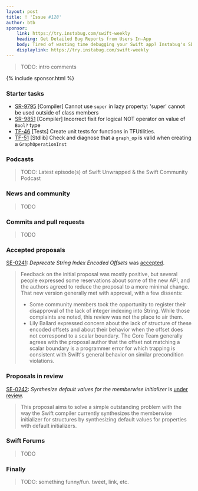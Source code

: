 ```yaml
---
layout: post
title: ! 'Issue #128'
author: btb
sponsor:
    link: https://try.instabug.com/swift-weekly
    heading: Get Detailed Bug Reports from Users In-App
    body: Tired of wasting time debugging your Swift app? Instabug's SDK is here to help you minimize your debugging time by providing you with complete device details, network logs, and reproduction steps with every bug report. All data is attached automatically. It only takes a line of code to setup. Signup now for free.
    displaylink: https://try.instabug.com/swift-weekly
---
```


> TODO: intro comments

<!--excerpt-->

{% include sponsor.html %}

### Starter tasks

- [SR-9795](https://bugs.swift.org/browse/SR-9795) [Compiler] Cannot use `super` in lazy property: 'super' cannot be used outside of class members
- [SR-9851](https://bugs.swift.org/browse/SR-9851) [Compiler] Incorrect fixit for logical NOT operator on value of `Bool?` type 
- [TF-46](https://bugs.swift.org/browse/TF-46) [Tests] Create unit tests for functions in TFUtilities.
- [TF-51](https://bugs.swift.org/browse/TF-51) [Stdlib] Check and diagnose that a `graph_op` is valid when creating a `GraphOperationInst`

### Podcasts

> TODO: Latest episode(s) of Swift Unwrapped & the Swift Community Podcast

### News and community

> TODO

### Commits and pull requests

> TODO

### Accepted proposals

[SE-0241](https://github.com/apple/swift-evolution/blob/master/proposals/0241-string-index-explicit-encoding-offset.md): *Deprecate String Index Encoded Offsets* was [accepted](https://forums.swift.org/t/accepted-se-0241-explicit-encoded-offsets-for-string-indices/20540).

> Feedback on the initial proposal was mostly positive, but several people expressed some reservations about some of the new API, and the authors agreed to reduce the proposal to a more minimal change. That new version generally met with approval, with a few dissents:
>
> - Some community members took the opportunity to register their disapproval of the lack of integer indexing into String. While those complaints are noted, this review was not the place to air them.
> - Lily Ballard expressed concern about the lack of structure of these encoded offsets and about their behavior when the offset does not correspond to a scalar boundary. The Core Team generally agrees with the proposal author that the offset not matching a scalar boundary is a programmer error for which trapping is consistent with Swift's general behavior on similar precondition violations.

### Proposals in review

[SE-0242](https://github.com/apple/swift-evolution/blob/master/proposals/0242-default-values-memberwise.md): *Synthesize default values for the memberwise initializer* is [under review](https://forums.swift.org/t/se-0242-synthesize-default-values-for-the-memberwise-initializer/20618).

> This proposal aims to solve a simple outstanding problem with the way the Swift compiler currently synthesizes the memberwise initializer for structures by synthesizing default values for properties with default initializers.

### Swift Forums

> TODO

### Finally

> TODO: something funny/fun. tweet, link, etc.
